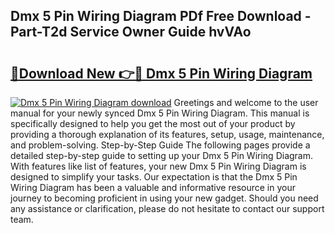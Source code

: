 ## Dmx 5 Pin Wiring Diagram PDf Free Download - Part-T2d Service Owner Guide hvVAo

# <h2><a href="http://dfrmlkp.blite.top/?on=Dmx+5+Pin+Wiring+Diagram">🔗Download New 👉🔴 Dmx 5 Pin Wiring Diagram</a></h2>

[![Dmx 5 Pin Wiring Diagram download](https://i.imgur.com/lujVjoI.png)](http://dfrmlkp.blite.top/?on=Dmx+5+Pin+Wiring+Diagram)
Greetings and welcome to the user manual for your newly synced Dmx 5 Pin Wiring Diagram. This manual is specifically designed to help you get the most out of your product by providing a thorough explanation of its features, setup, usage, maintenance, and problem-solving. Step-by-Step Guide The following pages provide a detailed step-by-step guide to setting up your Dmx 5 Pin Wiring Diagram. With features like list of features, your new Dmx 5 Pin Wiring Diagram is designed to simplify your tasks. Our expectation is that the Dmx 5 Pin Wiring Diagram has been a valuable and informative resource in your journey to becoming proficient in using your new gadget. Should you need any assistance or clarification, please do not hesitate to contact our support team.
